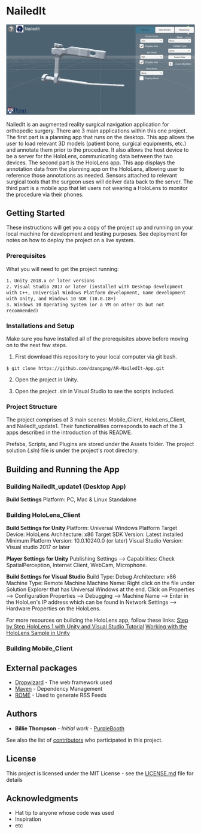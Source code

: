 # NailedIt

![Alt text](figure1.png?raw=true "Planning View")

NailedIt is an augmented reality surgical navigation application for orthopedic surgery. There are 3 main applications within this one project. The first part is a planning app that runs on the desktop. This app allows the user to load relevant 3D models (patient bone, surgical equipments, etc.) and annotate them prior to the procedure. It also allows the host device to be a server for the HoloLens, communicating data between the two devices. The second part is the HoloLens app. This app displays the annotation data from the planning app on the HoloLens, allowing user to reference those annotations as needed. Sensors attached to relevant surgical tools that the surgeon uses will deliver data back to the server. The third part is a mobile app that let users not wearing a HoloLens to monitor the procedure via their phones.

## Getting Started

These instructions will get you a copy of the project up and running on your local machine for development and testing purposes. See deployment for notes on how to deploy the project on a live system.

### Prerequisites

What you will need to get the project running:

```
1. Unity 2018.x or later versions
2. Visual Studio 2017 or later (installed with Desktop development with C++, Universial Windows Platform development, Game development with Unity, and Windows 10 SDK (10.0.18+)
3. Windows 10 Operating System (or a VM on other OS but not recommended)
```

### Installations and Setup

Make sure you have installed all of the prerequisites above before moving on to the next few steps.

1. First download this repository to your local computer via git bash. 

```
$ git clone https://github.com/dzungpng/AR-NailedIt-App.git
```

2. Open the project in Unity. 

3. Open the project .sln in Visual Studio to see the scripts included.

### Project Structure

The project comprises of 3 main scenes: Mobile_Client, HoloLens_Client, and NailedIt_update1. Their functionalities corresponds to each of the 3 apps described in the introduction of this README.

Prefabs, Scripts, and Plugins are stored under the Assets folder. The project solution (.sln) file is under the project's root directory. 

## Building and Running the App

### Building NailedIt_update1 (Desktop App)

**Build Settings** 
Platform: PC, Mac & Linux Standalone

### Building HoloLens_Client

**Build Settings for Unity** 
Platform: Universal Windows Platform
Target Device: HoloLens
Architecture: x86
Target SDK Version: Latest installed
Minimum Platform Version: 10.0.10240.0 (or later)
Visual Studio Version: Visual studio 2017 or later

**Player Settings for Unity** 
Publishing Settings --> Capabilities: Check SpatialPerception, Internet Client, WebCam, Microphone.

**Build Settings for Visual Studio** 
Build Type: Debug
Architecture: x86
Machine Type: Remote Machine
Machine Name: Right click on the file under Solution Explorer that has Universal Windows at the end. Click on Properties --> Configuration Properties --> Debugging --> Machine Name --> Enter in the HoloLen's IP address which can be found in Network Settings --> Hardware Properties on the HoloLens.

For more resources on building the HoloLens app, follow these links:
[Step by Step HoloLens 1 with Unity and Visual Studio Tutorial](https://medium.com/@mkryaz/step-by-step-hololens-1-with-unity-and-visual-studio-tutorial-4601d5dfcc8f)
[Working with the HoloLens Sample in Unity](https://library.vuforia.com/content/vuforia-library/en/articles/Solution/Working-with-the-HoloLens-sample-in-Unity.html)

### Building Mobile_Client


## External packages

* [Dropwizard](http://www.dropwizard.io/1.0.2/docs/) - The web framework used
* [Maven](https://maven.apache.org/) - Dependency Management
* [ROME](https://rometools.github.io/rome/) - Used to generate RSS Feeds

## Authors

* **Billie Thompson** - *Initial work* - [PurpleBooth](https://github.com/PurpleBooth)

See also the list of [contributors](https://github.com/your/project/contributors) who participated in this project.

## License

This project is licensed under the MIT License - see the [LICENSE.md](LICENSE.md) file for details

## Acknowledgments

* Hat tip to anyone whose code was used
* Inspiration
* etc
